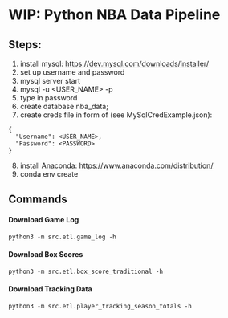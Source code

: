 # WIP: Python NBA Data Pipeline

## Steps:
1. install mysql: https://dev.mysql.com/downloads/installer/
2. set up username and password
3. mysql server start
4. mysql -u <USER_NAME> -p
5. type in password
6. create database nba_data;
7. create creds file in form of (see MySqlCredExample.json):
```
{
  "Username": <USER_NAME>,
  "Password": <PASSWORD>
}
```
8. install Anaconda: https://www.anaconda.com/distribution/
9. conda env create


## Commands

#### Download Game Log
`python3 -m src.etl.game_log -h`

#### Download Box Scores
`python3 -m src.etl.box_score_traditional -h`

#### Download Tracking Data
`python3 -m src.etl.player_tracking_season_totals -h`
